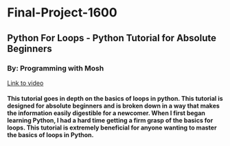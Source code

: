 # Final-Project-1600
## Python For Loops - Python Tutorial for Absolute Beginners
### By: Programming with Mosh
[Link to video](https://youtu.be/94UHCEmprCY)
#### This tutorial goes in depth on the basics of loops in python. This tutorial is designed for absolute beginners and is broken down in a way that makes the information easily digestible for a newcomer. When I first began learning Python, I had a hard time getting a firm grasp of the basics for loops. This tutorial is extremely beneficial for anyone wanting to master the basics of loops in Python.
